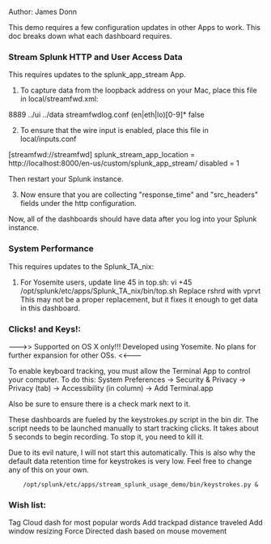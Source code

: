 Author:  James Donn

This demo requires a few configuration updates in other Apps to work.  This doc breaks down what each dashboard requires.

### Stream Splunk HTTP and User Access Data 

This requires updates to the splunk_app_stream App.

1) To capture data from the loopback address on your Mac, place this file in local/streamfwd.xml:

<?xml version="1.0" encoding="UTF-8"?>
<CmConfig xmlns="http://purl.org/cloudmeter/config" version="6.1.0">
  <Port>8889</Port>
  <UIDirectory>../ui</UIDirectory>
  <DataDirectory>../data</DataDirectory>
  <LogConfig>streamfwdlog.conf</LogConfig>
  <Capture>
    <InterfaceRegex>(en|eth|lo)[0-9]*</InterfaceRegex>
    <Offline>false</Offline>
  </Capture>
</CmConfig>

2) To ensure that the wire input is enabled, place this file in local/inputs.conf 

[streamfwd://streamfwd]
splunk_stream_app_location = http://localhost:8000/en-us/custom/splunk_app_stream/
disabled = 1

Then restart your Splunk instance.

3) Now ensure that you are collecting "response_time" and "src_headers" fields under the http configuration.

Now, all of the dashboards should have data after you log into your Splunk instance.


### System Performance 

This requires updates to the Splunk_TA_nix:

1) For Yosemite users, update line 45 in top.sh:
vi +45 /opt/splunk/etc/apps/Splunk_TA_nix/bin/top.sh
Replace rshrd with vprvt
This may not be a proper replacement, but it fixes it enough to get data in this dashboard.


### Clicks! and Keys!:

--->> Supported on OS X only!!!  Developed using Yosemite.  No plans for further expansion for other OSs. <<---

To enable keyboard tracking, you must allow the Terminal App to control your computer.  To do this:
System Preferences -> Security & Privacy -> Privacy (tab) -> Accessibility (in column) -> Add Terminal.app 

Also be sure to ensure there is a check mark next to it.

These dashboards are fueled by the keystrokes.py script in the bin dir.  The script needs to be launched manually to start tracking clicks.  It takes about 5 seconds to begin recording.  To stop it, you need to kill it. 

Due to its evil nature, I will not start this automatically.  This is also why the default data retention time for keystrokes is very low.  Feel free to change any of this on your own.

        /opt/splunk/etc/apps/stream_splunk_usage_demo/bin/keystrokes.py &


### Wish list:
Tag Cloud dash for most popular words
Add trackpad distance traveled
Add window resizing
Force Directed dash  based on mouse movement

